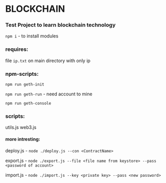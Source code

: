 # BLOCKCHAIN

### Test Project to learn blockchain technology

`npm i` - to install modules

### requires:
file `ip.txt` on main directory with only ip

<h3>npm-scripts:</h3>

`npm run geth-init`

`npm run geth-run` - need account to mine

`npm run geth-console`

<h3>scripts:</h3>

utils.js
web3.js

<h4>more intresting:</h4>

deploy.js - `node ./deploy.js --con <ContractName>`

export.js - `node ./export.js --file <file name from keystore> --pass <password of account>`

import.js - `node ./import.js --key <private key> --pass <new password>`
